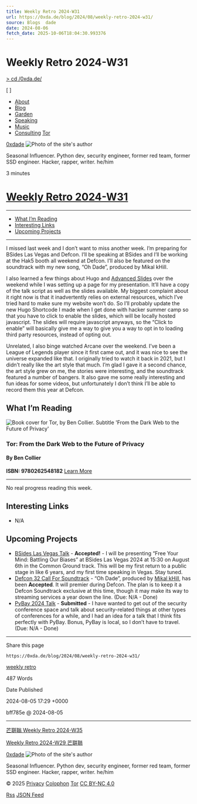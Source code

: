 ```yaml
---
title: Weekly Retro 2024-W31
url: https://0xda.de/blog/2024/08/weekly-retro-2024-w31/
source: Blogs  dade
date: 2024-08-06
fetch_date: 2025-10-06T18:04:30.993376
---
```


# Weekly Retro 2024-W31

[>
cd /0xda.de/](https://0xda.de/)

[ ]

* [About](https://0xda.de/about/)
* [Blog](https://0xda.de/blog/)
* [Garden](https://0xda.de/garden/)
* [Speaking](https://0xda.de/speaking/)
* [Music](https://0xda.de/music/)
* [Consulting](https://room641a.com)
[Tor](http://dadehacks5p4qrui2wy2bcfp37wgtycysqhxuwa2o7k2t34rryrzhdqd.onion/blog/2024/08/weekly-retro-2024-w31/ "Tor")

[0xdade](https://0xda.de/)
![Photo of the site's author](https://0xda.de/img/dade-transparent-logo.png)

Seasonal Influencer. Python dev, security engineer, former red team, former SSD engineer. Hacker, rapper, writer. he/him

3 minutes

# [Weekly Retro 2024-W31](https://0xda.de/blog/2024/08/weekly-retro-2024-w31/)

---

* [What I’m Reading](#what-im-reading)
* [Interesting Links](#interesting-links)
* [Upcoming Projects](#upcoming-projects)

---

I missed last week and I don’t want to miss another week. I’m preparing for BSides Las Vegas and Defcon. I’ll be speaking at BSides and I’ll be working at the Hak5 booth all weekend at Defcon. I’ll also be featured on the soundtrack with my new song, “Oh Dade”, produced by Mikal kHill.

I also learned a few things about Hugo and [Advanced Slides](https://github.com/MSzturc/obsidian-advanced-slides) over the weekend while I was setting up a page for my presentation. It’ll have a copy of the talk script as well as the slides available. My biggest complaint about it right now is that it inadvertently relies on external resources, which I’ve tried hard to make sure my website won’t do. So I’ll probably update the new Hugo Shortcode I made when I get done with hacker summer camp so that you have to click to enable the slides, which will be locally hosted javascript. The slides will require javascript anyways, so the “Click to enable” will basically give me a way to give you a way to opt in to loading third party resources, instead of opting out.

Unrelated, I also binge watched Arcane over the weekend. I’ve been a League of Legends player since it first came out, and it was nice to see the universe expanded like that. I originally tried to watch it back in 2021, but I didn’t really like the art style that much. I’m glad I gave it a second chance, the art style grew on me, the stories were interesting, and the soundtrack featured a number of bangers. It also gave me some really interesting and fun ideas for some videos, but unfortunately I don’t think I’ll be able to record them this year at Defcon.

## What I’m Reading

![Book cover for Tor, by Ben Collier. Subtitle 'From the Dark Web to the Future of Privacy'](https://0xda.de/img/books/Tor-BenCollier.707217e2e555c61ae61bfda7e1186776.jpg)

### Tor: From the Dark Web to the Future of Privacy

#### By Ben Collier

**ISBN: 9780262548182**
[Learn More](https://mitpress.mit.edu/9780262548182/tor/ "Learn More About The Book")

---

No real progress reading this week.

## Interesting Links

* N/A

## Upcoming Projects

* [BSides Las Vegas Talk](https://bsideslv.org/cfp) - **Accepted!** - I will be presenting “Free Your Mind: Battling Our Biases” at BSides Las Vegas 2024 at 15:30 on August 6th in the Common Ground track. This will be my first return to a public stage in like 6 years, and my first time speaking in Vegas. Stay tuned.
* [Defcon 32 Call For Soundtrack](https://twitter.com/defcon_music/status/1775625331258626434) - “Oh Dade”, produced by [Mikal kHill](https://mikalkhill.bandcamp.com/), has been **Accepted**. It will premier during Defcon. The plan is to keep it a Defcon Soundtrack exclusive at this time, though it may make its way to streaming services a year down the line. (Due: N/A - Done)
* [PyBay 2024 Talk](https://sessionize.com/pybay2024/) - **Submitted** - I have wanted to get out of the security conference space and talk about security-related things at other types of conferences for a while, and I had an idea for a talk that I think fits perfectly with PyBay. Bonus, PyBay is local, so I don’t have to travel. (Due: N/A - Done)

---

Share this page

`https://0xda.de/blog/2024/08/weekly-retro-2024-w31/`

[weekly retro](https://0xda.de/tags/weekly-retro)

487 Words

Date Published

2024-08-05 17:29 +0000

bff785e @ 2024-08-05

---

[芒聠聬
Weekly Retro 2024-W35](https://0xda.de/blog/2024/09/weekly-retro-2024-w35/)

[Weekly Retro 2024-W29
芒聠聮](https://0xda.de/blog/2024/07/weekly-retro-2024-w29/)

[0xdade](https://0xda.de/)
![Photo of the site's author](https://0xda.de/img/dade-transparent-logo.png)

Seasonal Influencer. Python dev, security engineer, former red team, former SSD engineer. Hacker, rapper, writer. he/him

© 2025
[Privacy](https://0xda.de/privacy/)
[Colophon](https://0xda.de/colophon/)
[Tor](http://dadehacks5p4qrui2wy2bcfp37wgtycysqhxuwa2o7k2t34rryrzhdqd.onion/blog/2024/08/weekly-retro-2024-w31/ "Tor")
[CC BY-NC 4.0](https://creativecommons.org/licenses/by-nc/4.0/)

[Rss](https://0xda.de/blog/index.xml "RSS")
[JSON Feed](https://0xda.de/blog/index.json "JSON Feed")
